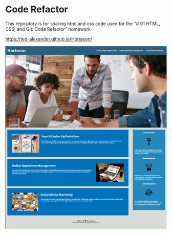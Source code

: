 # Code Refactor


This repository is for sharing html and css code used for the "# 01 HTML, CSS, and Git: Code Refactor" homework


https://ted-alexander.github.io/Horiseon/

![screenshot of website](Capture.png)

